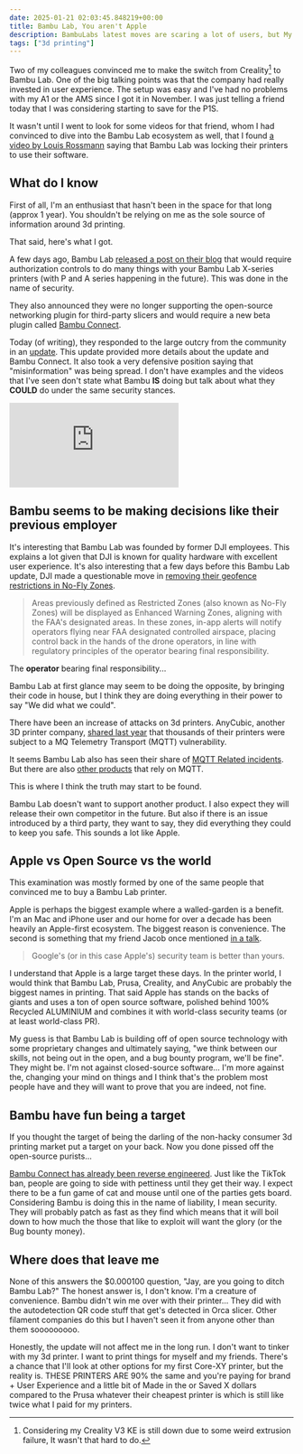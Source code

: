 ```yaml
---
date: 2025-01-21 02:03:45.848219+00:00
title: Bambu Lab, You aren't Apple
description: BambuLabs latest moves are scaring a lot of users, but My hope is the backlash will keep them from going too far.
tags: ["3d printing"]
---
```


Two of my colleagues convinced me to make the switch from Creality[^1] to Bambu Lab. One of the big talking points was that the company had really invested in user experience. The setup was easy and I've had no problems with my A1 or the AMS since I got it in November. I was just telling a friend today that I was considering starting to save for the P1S.

It wasn't until I went to look for some videos for that friend, whom I had convinced to dive into the Bambu Lab ecosystem as well, that I found [a video by Louis Rossmann](https://www.youtube.com/watch?v=aIyaDD8onIE) saying that Bambu Lab was locking their printers to use their software.

## What do I know

First of all, I'm an enthusiast that hasn't been in the space for that long (approx 1 year). You shouldn't be relying on me as the sole source of information around 3d printing.

That said, here's what I got.

A few days ago, Bambu Lab [released a post on their blog](https://blog.bambulab.com/firmware-update-introducing-new-authorization-control-system-2/) that would require authorization controls to do many things with your Bambu Lab X-series printers (with P and A series happening in the future). This was done in the name of security.

They also announced they were no longer supporting the open-source networking plugin for third-party slicers and would require a new beta plugin called [Bambu Connect](https://wiki.bambulab.com/en/software/bambu-connect?ref=blog.bambulab.com).

Today (of writing), they responded to the large outcry from the community in an [update](https://blog.bambulab.com/updates-and-third-party-integration-with-bambu-connect/). This update provided more details about the update and Bambu Connect. It also took a very defensive position saying that "misinformation" was being spread. I don't have examples and the videos that I've seen don't state what Bambu **IS** doing but talk about what they **COULD** do under the same security stances.

<iframe src="https://www.youtube.com/embed/gFotkmlPAT4?si=MHVNmYyOMbvZPBue" title="YouTube video player" frameborder="0" allow="accelerometer; autoplay; clipboard-write; encrypted-media; gyroscope; picture-in-picture; web-share" referrerpolicy="strict-origin-when-cross-origin" allowfullscreen></iframe>

## Bambu seems to be making decisions like their previous employer

It's interesting that Bambu Lab was founded by former DJI employees. This explains a lot given that DJI is known for quality hardware with excellent user experience. It's also interesting that a few days before this Bambu Lab update, DJI made a questionable move in [removing their geofence restrictions in No-Fly Zones](https://viewpoints.dji.com/blog/geo-system-update).

> Areas previously defined as Restricted Zones (also known as No-Fly Zones) will be displayed as Enhanced Warning Zones, aligning with the FAA's designated areas. In these zones, in-app alerts will notify operators flying near FAA designated controlled airspace, placing control back in the hands of the drone operators, in line with regulatory principles of the operator bearing final responsibility.

The **operator** bearing final responsibility...

Bambu Lab at first glance may seem to be doing the opposite, by bringing their code in house, but I think they are doing everything in their power to say "We did what we could".

There have been an increase of attacks on 3d printers. AnyCubic, another 3D printer company, [shared last year](https://store.anycubic.com/blogs/news/security-issue-of-Anycubic-cloud) that thousands of their printers were subject to a MQ Telemetry Transport (MQTT) vulnerability.

It seems Bambu Lab also has seen their share of [MQTT Related incidents](https://forum.bambulab.com/t/bambu-lab-mqtt-limitations/83440). But there are also [other products](https://biqu.equipment/products/bigtreetech-panda-touch-5-display-for-bambu-lab-printers) that rely on MQTT.

This is where I think the truth may start to be found.

Bambu Lab doesn't want to support another product. I also expect they will release their own competitor in the future. But also if there is an issue introduced by a third party, they want to say, they did everything they could to keep you safe. This sounds a lot like Apple.

## Apple vs Open Source vs the world

This examination was mostly formed by one of the same people that convinced me to buy a Bambu Lab printer.

Apple is perhaps the biggest example where a walled-garden is a benefit. I'm an Mac and iPhone user and our home for over a decade has been heavily an Apple-first ecosystem. The biggest reason is convenience. The second is something that my friend Jacob once mentioned [in a talk](https://youtu.be/qphoNm9LiXM?si=Mc8yRvJD9tNELY4n&t=2031).

> Google's (or in this case Apple's) security team is better than yours.

I understand that Apple is a large target these days. In the printer world, I would think that Bambu Lab, Prusa, Creality, and AnyCubic are probably the biggest names in printing. That said Apple has stands on the backs of giants and uses a ton of open source software, polished behind 100% Recycled ALUMINIUM and combines it with world-class security teams (or at least world-class PR).

My guess is that Bambu Lab is building off of open source technology with some proprietary changes and ultimately saying, "we think between our skills, not being out in the open, and a bug bounty program, we'll be fine". They might be. I'm not against closed-source software... I'm more against the, changing your mind on things and I think that's the problem most people have and they will want to prove that you are indeed, not fine.

## Bambu have fun being a target

If you thought the target of being the darling of the non-hacky consumer 3d printing market put a target on your back. Now you done pissed off the open-source purists...

[Bambu Connect has already been reverse engineered](https://www.reddit.com/r/OrcaSlicer/comments/1i2t6l8/comment/m7tuf2i/). Just like the TikTok ban, people are going to side with pettiness until they get their way. I expect there to be a fun game of cat and mouse until one of the parties gets board. Considering Bambu is doing this in the name of liability, I mean security. They will probably patch as fast as they find which means that it will boil down to how much the those that like to exploit will want the glory (or the Bug bounty money).

## Where does that leave me

None of this answers the $0.000100 question, "Jay, are you going to ditch Bambu Lab?" The honest answer is, I don't know. I'm a creature of convenience. Bambu didn't win me over with their printer... They did with the autodetection QR code stuff that get's detected in Orca slicer. Other filament companies do this but I haven't seen it from anyone other than them sooooooooo.

Honestly, the update will not affect me in the long run. I don't want to tinker with my 3d printer. I want to print things for myself and my friends. There's a chance that I'll look at other options for my first Core-XY printer, but the reality is. THESE PRINTERS ARE 90% the same and you're paying for brand + User Experience and a little bit of Made in the <COUNTRY YOU CARE ABOUT> or Saved X dollars compared to the Prusa whatever their cheapest printer is which is still like twice what I paid for my printers.

[^1]: Considering my Creality V3 KE is still down due to some weird extrusion failure, It wasn't that hard to do.
